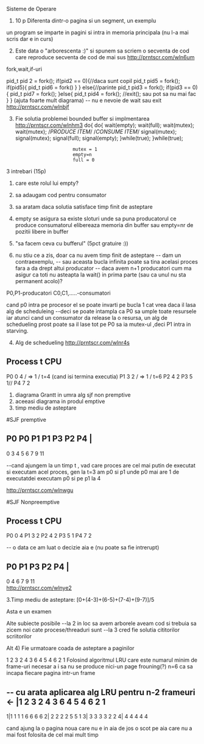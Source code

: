 Sisteme de Operare

1. 10 p Diferenta dintr-o pagina si un segment, un exemplu

un program se imparte in pagini si intra in memoria principala (nu l-a mai scris dar e in curs)

2. Este data o "arborescenta :)" si spunem sa scriem o secventa de cod care reproduce secventa de cod de mai sus
http://prntscr.com/wln6um

fork,wait,if-uri

pid_t pid 2 = fork();
if(pid2 == 0){//daca sunt copil
	pid_t pid5 = fork();
	if(pid5){
		pid_t pid6 = fork()
	}
} else{//parinte
	pid_t pid3 = fork();
	if(pid3 == 0){
		pid_t pid7 = fork();
	}else{
		pid_t pid4 = fork();
		//exit(); sau pot sa nu mai fac
	}
}
(ajuta foarte mult diagrama)
-- nu e nevoie de wait sau exit
http://prntscr.com/wlnbjf

3. Fie solutia problemei bounded buffer si implmentarea
http://prntscr.com/wlnhm3
do{                          do{
	wait(empty);                 wait(full);
	wait(mutex);                 wait(mutex);
	/*PRODUCE ITEM*/             /*CONSUME ITEM*/
	signal(mutex);               signal(mutex);
	signal(full);                signal(empty);
}while(true);				}while(true); 

							mutex = 1
							empty=n
							full = 0
3 intrebari (15p)

1. care este rolul lui empty?
2. sa adaugam cod pentru consumator
3. sa aratam daca solutia satisface timp finit de asteptare

1. empty se asigura sa existe sloturi unde sa puna producatorul ce produce
consumatorul elibereaza memoria din buffer
sau empty=nr de pozitii libere in buffer
2. "sa facem ceva cu bufferul" (5pct gratuire :))
3. nu stiu ce a zis, doar ca nu avem timp finit de asteptare
 -- dam un contraexemplu,
 -- sau aceasta bucla infinita poate sa tina acelasi proces fara a da drept altui producator
 -- daca avem n+1 producatori cum ma asigur ca toti nu asteapta la wait() in prima parte (sau ca unul nu sta permanent acolo)?

 P0,P1-producatori      C0,C1,.....-consumatori

cand p0 intra pe procesor el se poate invarti pe bucla 1 cat vrea daca il lasa alg de scheduleing
--deci se poate intampla ca P0 sa umple toate resursele iar atunci cand un consumator da release la o resursa, un alg de schedueling prost poate sa il lase tot pe P0 sa ia mutex-ul ,deci P1 intra in starving.

4. Alg de schedueling
http://prntscr.com/wlnr4s

Process    t   CPU
------------------
P0         0    4 / => 1 / t=4 (cand isi termina executia)
P1         3    2 / => 1 / t=6
P2         4    2
P3         5    1// 
P4         7    2

1. diagrama Grantt in umra alg sjf non premptive
2. aceeasi diagrama in produl emptive
3. timp mediu de asteptare

#SJF premptive

P0   P0  P1 P1  P3  P2  P4   |
-------------------------------------
0    3   4  5   6   7   9    11

--cand ajungem la un timp t , vad care proces are cel mai putin de executat
si executam acel proces, gen la t=3 am p0 si p1 unde p0 mai are 1 de executatdei executam p0 si pe p1 la 4

http://prntscr.com/wlnwgu

#SJF Nonpreemptive

Process    t   CPU
------------------
P0         0    4 
P1         3    2 
P2         4    2
P3         5    1 
P4         7    2

-- o data ce am luat o decizie aia e (nu poate sa fie intrerupt)

P0   P1   P3  P2   P4   |
--------------------------
0    4    6    7    9   11  
http://prntscr.com/wlnye2

3.Timp mediu de asteptare:
[0+(4-3)+(6-5)+(7-4)+(9-7)]/5


Asta e un examen

Alte subiecte posibile
--la 2 in loc sa avem arborele aveam cod si trebuia sa zicem noi cate procese/threaduri sunt
--la 3 cred fie solutia cititorilor scriitorilor


Alt 4) Fie urmatoare coada de asteptare a paginilor

1 2 3 2 4 3 6 4 5 4 6 2 1
Folosind algoritmul LRU care este numarul minim de frame-uri necesar a i sa nu se produce nici-un page frouning(?)
n=6 ca sa incapa fiecare pagina intr-un frame

-- cu arata aplicarea alg LRU pentru n-2 frameuri
						<-
	|1 2 3 2 4 3 6 4 5 4 6 2 1
-------------------------------
   1|1 1 1   1   6   6     6 6 
   2|  2 2   2   2   5     5 1
   3|    3   3   3   3     2 2
   4|        4   4   4     4 4

   cand ajung la o pagina noua care nu e in aia de jos o scot pe aia care nu a mai fost folosita de cel mai mult timp